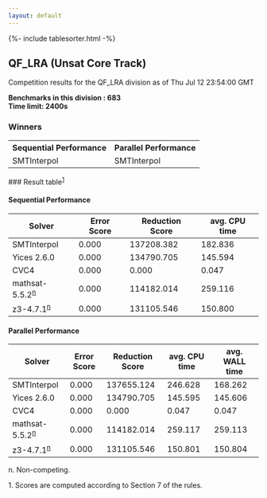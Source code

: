 ```yaml
---
layout: default
---
```

{%- include tablesorter.html -%}

##  QF_LRA (Unsat Core Track)

Competition results for the QF_LRA division as of Thu Jul 12 23:54:00 GMT

**Benchmarks in this division : 683  
Time limit: 2400s** 

### Winners
<table>
<tr>
<th class="center">Sequential Performance</th>
<th class="center">Parallel Performance</th>
</tr><tr class="center"><td>SMTInterpol</td><td>SMTInterpol</td></tr></table>
### Result table<sup><a href="#fn1">1</a></sup>

#### Sequential Performance

<table id="sequential" class="result sorted">
<thead><tr class="center">
  <th>Solver</th>
  <th>Error Score</th>
  <th>Reduction Score</th>
  <th>avg. CPU time</th>
</tr></thead><tr>
<td>SMTInterpol</td>
<td>0.000</td><td>137208.382</td><td>182.836</td><tr>
<td>Yices 2.6.0</td>
<td>0.000</td><td>134790.705</td><td>145.594</td><tr>
<td>CVC4</td>
<td>0.000</td><td>0.000</td><td>0.047</td><tr>
<td>mathsat-5.5.2<SUP><a href="#fn">n</a></SUP></td>
<td>0.000</td><td>114182.014</td><td>259.116</td><tr>
<td>z3-4.7.1<SUP><a href="#fn">n</a></SUP></td>
<td>0.000</td><td>131105.546</td><td>150.800</td></tr></table>

#### Parallel Performance

<table id="parallel" class="result sorted">
<thead><tr class="center">
  <th>Solver</th>
  <th>Error Score</th>
  <th>Reduction Score</th>
  <th>avg. CPU time</th>
  <th>avg. WALL time</th>
</tr></thead><tr>
<td>SMTInterpol</td>
<td>0.000</td><td>137655.124</td><td>246.628</td><td>168.262</td></tr><tr>
<td>Yices 2.6.0</td>
<td>0.000</td><td>134790.705</td><td>145.595</td><td>145.606</td></tr><tr>
<td>CVC4</td>
<td>0.000</td><td>0.000</td><td>0.047</td><td>0.047</td></tr><tr>
<td>mathsat-5.5.2<SUP><a href="#fn">n</a></SUP></td>
<td>0.000</td><td>114182.014</td><td>259.117</td><td>259.113</td></tr><tr>
<td>z3-4.7.1<SUP><a href="#fn">n</a></SUP></td>
<td>0.000</td><td>131105.546</td><td>150.801</td><td>150.804</td></tr></table>
 <span id="fn"> n. Non-competing. </span>

 <span id="fn1"> 1. Scores are computed according to Section 7 of the rules. </span>


